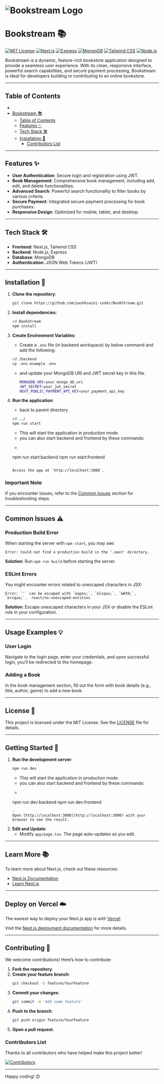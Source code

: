 
# ![Bookstream Logo](https://images.unsplash.com/photo-1512820790803-83ca734da794?crop=entropy&cs=tinysrgb&fit=max&fm=jpg&ixid=MXwyMDg1MTF8MHwxfGFsbHwxfHxsaWJyYXJ5fHx8fHx8MTY2NjM1ODk3Nw&ixlib=rb-1.2.1&q=80&w=1080)  
# Bookstream 📚

[![MIT License](https://img.shields.io/github/license/yashksaini-coder/BookStream)](LICENSE)
[![Next.js](https://img.shields.io/badge/Next.js-v12.1.5-blue)](https://nextjs.org/)
[![Express](https://img.shields.io/badge/Express-4.17.1-green)](https://expressjs.com/)
[![MongoDB](https://img.shields.io/badge/MongoDB-v4.4.6-green)](https://www.mongodb.com/)
[![Tailwind CSS](https://img.shields.io/badge/TailwindCSS-2.2.7-blue)](https://tailwindcss.com/)
[![Node.js](https://img.shields.io/badge/Node.js-v14.17.6-green)](https://nodejs.org/)

Bookstream is a dynamic, feature-rich bookstore application designed to provide a seamless user experience. With its clean, responsive interface, powerful search capabilities, and secure payment processing, Bookstream is ideal for developers building or contributing to an online bookstore.

---

## Table of Contents
- [](#)
- [Bookstream 📚](#bookstream-)
  - [Table of Contents](#table-of-contents)
  - [Features ✨](#features-)
  - [Tech Stack 🛠️](#tech-stack-️)
  - [Installation 🚀](#installation-)
    - [Contributors List](#contributors-list)

---

## Features ✨
- **User Authentication**: Secure login and registration using JWT.
- **Book Management**: Comprehensive book management, including add, edit, and delete functionalities.
- **Advanced Search**: Powerful search functionality to filter books by various criteria.
- **Secure Payment**: Integrated secure payment processing for book purchases.
- **Responsive Design**: Optimized for mobile, tablet, and desktop.

---

## Tech Stack 🛠️
- **Frontend**: Next.js, Tailwind CSS
- **Backend**: Node.js, Express
- **Database**: MongoDB
- **Authentication**: JSON Web Tokens (JWT)

---

## Installation 🚀
1. **Clone the repository**:
   ```bash
   git clone https://github.com/yashksaini-coder/BookStream.git
   ```
2. **Install dependencies**:
   ```bash
   cd BookStream
   npm install
   ```
3. **Create Environment Variables**:

   - Create a `.env` file (in backend workspace) by below command and add the following:
    ```bash
    cd /backend
    cp .env.example .env
    ```
   - and update your  MongoDB URI and JWT secret key in this file.
     ```bash
     MONGODB_URI=your_mongo_db_uri
     JWT_SECRET=your_jwt_secret
     NEXT_PUBLIC_PAYMENT_API_KEY=your_payment_api_key
     ```

4. **Run the application**:
   - back to parent directory
   ```bash
   cd ../
   npm run start
   ```
   -  This will start the application in production mode.
   -  you can also start backend and frontend by these commands:
   -  ```bash
   npm run start:backend
   npm run start:frontend
   ``` 

   Access the app at `http://localhost:3000`.

### Important Note
If you encounter issues, refer to the [Common Issues](#common-issues-️) section for troubleshooting steps.

---

## Common Issues ⚠️

### Production Build Error
When starting the server with `npm start`, you may see:
```
Error: Could not find a production build in the '.next' directory.
```
**Solution**: Run `npm run build` before starting the server.

### ESLint Errors
You might encounter errors related to unescaped characters in JSX:
```
Error: `'` can be escaped with `&apos;`, `&lsquo;`, `&#39;`, `&rsquo;`.  react/no-unescaped-entities
```
**Solution**: Escape unescaped characters in your JSX or disable the ESLint rule in your configuration.

---

## Usage Examples 💡

### User Login
Navigate to the login page, enter your credentials, and upon successful login, you’ll be redirected to the homepage.

### Adding a Book
In the book management section, fill out the form with book details (e.g., title, author, genre) to add a new book.

---

## License 📄
This project is licensed under the MIT License. See the [LICENSE](LICENSE) file for details.

---

## Getting Started 🏁

1. **Run the development server**:
   ```bash
   npm run dev
   ```
   -  This will start the application in production mode.
   -  you can also start backend and frontend by these commands:
   -  ```bash
   npm run dev:backend
   npm run dev:frontend
   ``` 
   - 
   Open [http://localhost:3000](http://localhost:3000) with your browser to see the result.

2. **Edit and Update**:
   - Modify `app/page.tsx`. The page auto-updates as you edit.

---

## Learn More 📚

To learn more about Next.js, check out these resources:
- [Next.js Documentation](https://nextjs.org/docs)
- [Learn Next.js](https://nextjs.org/learn)

---

## Deploy on Vercel ☁️

The easiest way to deploy your Next.js app is with [Vercel](https://vercel.com/new?utm_medium=default-template&filter=next.js&utm_source=create-next-app&utm_campaign=create-next-app-readme).

Visit the [Next.js deployment documentation](https://nextjs.org/docs/app/building-your-application/deploying) for more details.

---

## Contributing 🤝

We welcome contributions! Here’s how to contribute:
1. **Fork the repository**.
2. **Create your feature branch**:
   ```bash
   git checkout -b feature/YourFeature
   ```
3. **Commit your changes**:
   ```bash
   git commit -m 'Add some feature'
   ```
4. **Push to the branch**:
   ```bash
   git push origin feature/YourFeature
   ```
5. **Open a pull request**.

### Contributors List
Thanks to all contributors who have helped make this project better!

[![Contributors](https://contrib.rocks/image?repo=yashksaini-coder/BookStream)](https://github.com/yashksaini-coder/BookStream/graphs/contributors)

---

Happy coding! 😊
